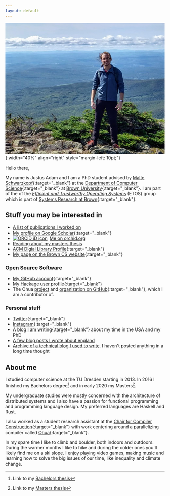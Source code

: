 ```yaml
---
layout: default
---
```


![A picture of me](/images/me.jpg){:width="40%" align="right" style="margin-left: 10pt;"}

Hello there,

My name is Justus Adam and I am a PhD student advised by [Malte
Schwarzkopf](http://cs.brown.edu/people/malte/){:target="_blank"} at the
[Department of Computer Science](https://cs.brown.edu){:target="_blank"} at
[Brown University](https://brown.edu){:target="_blank"}. I am part of the of the
_[Efficient and Trustworthy Operating Systems](https://etos.cs.brown.edu)_
(ETOS) group which is part of [Systems Research at
Brown](https://systems.cs.brown.edu){:target="_blank"}.


## Stuff you may be interested in

- [A list of publications I worked on](/bib/)
- [My profile on Google Scholar]({{site.scholar_link}}){:target="_blank"}
- <div itemscope itemtype="https://schema.org/Person"><a itemprop="sameAs" content="https://orcid.org/0000-0003-4046-534X" href="https://orcid.org/0000-0003-4046-534X" target="orcid.widget" rel="me noopener noreferrer" style="vertical-align:top;"><img src="https://orcid.org/sites/default/files/images/orcid_16x16.png" style="width:1em;margin-right:.5em;" alt="ORCID iD icon">Me on orchid.org</a></div>
- [Reading about my masters thesis](/projects/masters-thesis.html)
- [ACM Digial Library Profile](https://dl.acm.org/profile/99659244337){:target="_blank"}
- [My page on the Brown CS website](https://cs.brown.edu/people/grad/jadam2/){:target="_blank"}

### Open Source Software

- [My GitHub account](https://github.com/JustusAdam){:target="_blank"}
- [My Hackage user profile](https://hackage.haskell.org/user/justus){:target="_blank"}
- The Ohua [project](https://ohua-dev.github.io) and [organization on
  GitHub](https://github.com/ohua-dev){:target="_blank"}, which I am a contributor of.

### Personal stuff

- [Twitter](https://twitter.com/justusadam_){:target="_blank"}
- [Instagram](https://instagram.com/justusadam_){:target="_blank"}
- A [blog I am writing](/usa){:target="_blank"} about my time in the USA and my PhD
- [A few blog posts I wrote about england](/england-blog)
- [Archive of a technical blog I used to write](/blog). I haven't posted anything in a long time thought

## About me

I studied computer science at the TU Dresden starting in 2013. In 2016 I
finished my Bachelors degree[^1] and in early 2020 my Masters[^2].

My undergraduate studies were mostly concerned with the architecture of
distributed systems and I also have a passion for functional programming and
programming language design. My preferred languages are Haskell and Rust.

I also worked as a student research assistant at the [Chair for Compiler
Construction](https://cfaed.tu-dresden.de/ccc-about){:target="_blank"} with work centering around
a parallelizing compiler called [Ohua](http://ohua-dev.github.io/ohua/){:target="_blank"}.

In my spare time I like to climb and boulder, both indoors and outdoors. During
the warmer months I like to hike and during the colder ones you'll likely find
me on a ski slope. I enjoy playing video games, making music and learning how to
solve the big issues of our time, like inequality and climate change.

[^1]: Link to my [Bachelors thesis](https://cfaed.tu-dresden.de/files/user/sertel/BachelorsThesis-Justus-Adam.pdf)
[^2]: Link to my [Masters thesis](/pdfs/thesis.pdf)
[^4]: [Slides](/pdfs/forschungsprojekt.pdf) for the topic introduction presentation of for my masters thesis
[^5]: [PDF](/slides/mt-intermediate-defence.pdf) or
    [PowerPoint](/slides/mt-intermediate-defence.pptx) versions of the slides
    for my intermediate defence.
